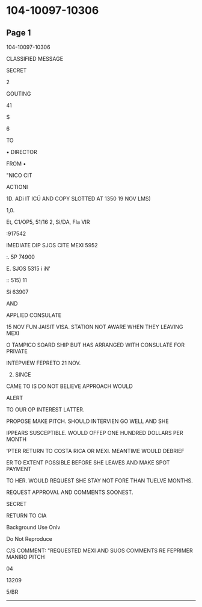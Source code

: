 # 104-10097-10306

## Page 1

104-10097-10306

CLASSIFIED MESSAGE

SECRET

2

GOUTING

41

$

6

TO

• DIRECTOR

FROM •

"NICO CIT

ACTIONI

1D. ADi IT ICÜ AND COPY SLOTTED AT 1350 19 NOV LMS)

1,0.

Et, C1/OP5, 51/16 2, Si/DA, FIa VIR

:917542

IMEDIATE DIP SJOS CITE MEXI 5952

:. 5P 74900

E. SJOS 5315 i iN'

:: 515) 11

Si 63907

AND

APPLIED CONSULATE

15 NOV FUN JAISIT VISA. STATION NOT AWARE WHEN THEY LEAVING MEXI

O TAMPICO SOARD SHIP BUT HAS ARRANGED WITH CONSULATE FOR PRIVATE

INTEPVIEW FEPRETO 21 NOV.

2. SINCE

CAME TO IS DO NOT BELIEVE APPROACH WOULD

ALERT

TO OUR OP INTEREST LATTER.

PROPOSE MAKE PITCH. SHOULD INTERVIEN GO WELL AND SHE

IPPEARS SUSCEPTIBLE. WOULD OFFEP ONE HUNDRED DOLLARS PER MONTH

'PTER RETURN TO COSTA RICA OR MEXI. MEANTIME WOULD DEBRIEF

ER TO EXTENT POSSIBLE BEFORE SHE LEAVES AND MAKE SPOT PAYMENT

TO HER. WOULD REQUEST SHE STAY NOT FORE THAN TUELVE MONTHS.

REQUEST APPROVAl. AND COMMENTS SOONEST.

SECRET

RETURN TO CIA

Background Use Onlv

Do Not Reproduce

C/S COMMENT: "REQUESTED MEXI AND SUOS COMMENTS RE FEPRIMER MANIRO PITCH

04

13209

5/BR

---

